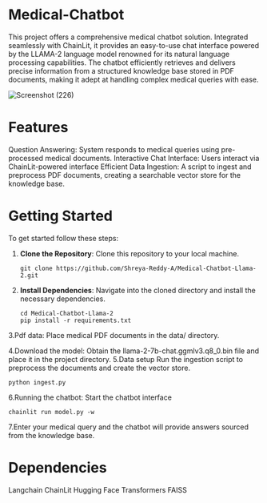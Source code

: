 # Medical-Chatbot

This project offers a comprehensive medical chatbot solution. Integrated seamlessly with ChainLit, it provides an easy-to-use chat interface powered by the LLAMA-2 language model renowned for its natural language processing capabilities. The chatbot efficiently retrieves and delivers precise information from a structured knowledge base stored in PDF documents, making it adept at handling complex medical queries with ease.

![Screenshot (226)](https://github.com/Shreya-Reddy-A/Medical-Chatbot-Llama-2/assets/122392746/bdc204f8-b988-4e0a-9590-129287aa0d60)

# Features
  Question Answering: System responds to medical queries using pre-processed medical documents.
  Interactive Chat Interface: Users interact via ChainLit-powered interface
  Efficient Data Ingestion: A script to ingest and preprocess PDF documents, creating a searchable vector store for the knowledge base.

# Getting Started
To get started follow these steps:

1. **Clone the Repository**: Clone this repository to your local machine.
   ```
   git clone https://github.com/Shreya-Reddy-A/Medical-Chatbot-Llama-2.git
   ```

2. **Install Dependencies**: Navigate into the cloned directory and install the necessary dependencies.
   ```
   cd Medical-Chatbot-Llama-2
   pip install -r requirements.txt
   ```
3.Pdf data:
  Place medical PDF documents in the data/ directory.
  
4.Download the model:
  Obtain the llama-2-7b-chat.ggmlv3.q8_0.bin file and place it in the project directory.
5.Data setup
  Run the ingestion script to preprocess the documents and create the vector store.
   ```
   python ingest.py
   ```
6.Running the chatbot:
  Start the chatbot interface
  ```
  chainlit run model.py -w
  ```
7.Enter your medical query and the chatbot will provide answers sourced from the knowledge base.

# Dependencies
  Langchain
  ChainLit
  Hugging Face Transformers
  FAISS
